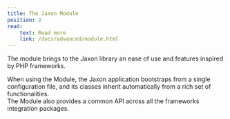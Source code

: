 ```yaml
---
title: The Jaxon Module
position: 2
read:
    text: Read more
    link: /docs/advanced/module.html
---
```


The module brings to the Jaxon library an ease of use and features inspired by PHP frameworks.

When using the Module, the Jaxon application bootstraps from a single configuration file, and its classes inherit automatically from a rich set of functionalities.  
The Module also provides a common API across all the frameworks integration packages.
